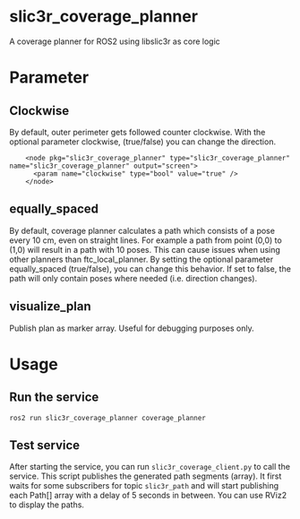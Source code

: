 # slic3r_coverage_planner
A coverage planner for ROS2 using libslic3r as core logic

# Parameter
## Clockwise
By default, outer perimeter gets followed counter clockwise. 
With the optional parameter clockwise, (true/false) you can change the direction.

```
    <node pkg="slic3r_coverage_planner" type="slic3r_coverage_planner" name="slic3r_coverage_planner" output="screen">
      <param name="clockwise" type="bool" value="true" />
    </node>
```

## equally_spaced
By default, coverage planner calculates a path which consists of a pose every 10 cm, even on straight lines. For example a path from point (0,0) to (1,0) will result in a path with 10 poses.
This can cause issues when using other planners than ftc_local_planner. By setting the optional parameter equally_spaced (true/false), you can change this behavior. If set to false, the path will only contain poses where needed (i.e. direction changes). 

## visualize_plan
Publish plan as marker array. Useful for debugging purposes only.

# Usage
## Run the service
```
ros2 run slic3r_coverage_planner coverage_planner
```
## Test service
After starting the service, you can run ``slic3r_coverage_client.py`` to call the service. This script publishes the generated path segments (array). It first waits for some subscribers for topic ``slic3r_path`` and will start publishing each Path[] array with a delay of 5 seconds in between.
You can use RViz2 to display the paths.